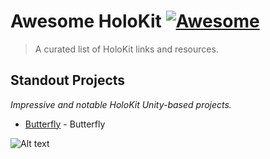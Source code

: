 # Awesome HoloKit [![Awesome](https://awesome.re/badge.svg)](https://awesome.re)

> A curated list of HoloKit links and resources.

## Standout Projects

*Impressive and notable HoloKit Unity-based projects.*

- [Butterfly](https://github.com/holokit-butterfly) - Butterfly 


![Alt text](115474571-03c75800-a23e-11eb-8096-8973aad5fa9f.avif?raw=true "Title")

